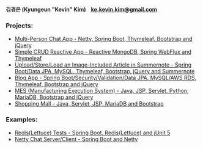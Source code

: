 #### 김경은 (Kyungeun "Kevin" Kim) &nbsp;&nbsp; ke.kevin.kim@gmail.com

### Projects:

- <a href="https://github.com/VertigoK/multi-person-chat-room">Multi-Person Chat App - Netty, Spring Boot, Thymeleaf, Bootstrap and jQuery</a>
- <a href="https://github.com/VertigoK/blog-mongo-webflux">Simple CRUD Reactive App - Reactive MongoDB, Spring WebFlux and Thymeleaf</a>
- <a href="https://github.com/VertigoK/summernote-image">Upload/Store/Load an Image-Included Article in Summernote - Spring Boot/Data JPA, MySQL, Thymeleaf, Bootstrap, jQuery and Summernote</a>
- <a href="https://github.com/VertigoK/blog">Blog App - Spring Boot/Security/Validation/Data JPA, MySQL/AWS RDS, Thymeleaf, Bootstrap and jQuery</a>
- <a href="https://github.com/VertigoK/TH_MES">MES (Manufacturing Execution System) - Java, JSP, Servlet, Python, MariaDB, Bootstrap and jQuery</a>
- <a href="https://github.com/VertigoK/ShoppingMall">Shopping Mall - Java, Servlet, JSP, MariaDB and Bootstrap</a>

### Examples:
- <a href="https://github.com/VertigoK/Redis-Lettuce">Redis(Lettuce) Tests - Spring Boot, Redis(Lettuce) and jUnit 5</a>
- <a href="https://github.com/VertigoK/netty-chat">Netty Chat Server/Client - Spring Boot and Netty</a> 
